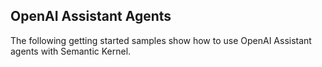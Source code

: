 ## OpenAI Assistant Agents

The following getting started samples show how to use OpenAI Assistant agents with Semantic Kernel.